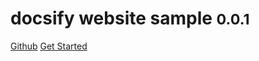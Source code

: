 # docsify website sample <small>0.0.1</small>

<a href="https://github.com/Cqy1995/front-end-knowledge-system">Github</a>
<a href="#README">Get Started</a>
